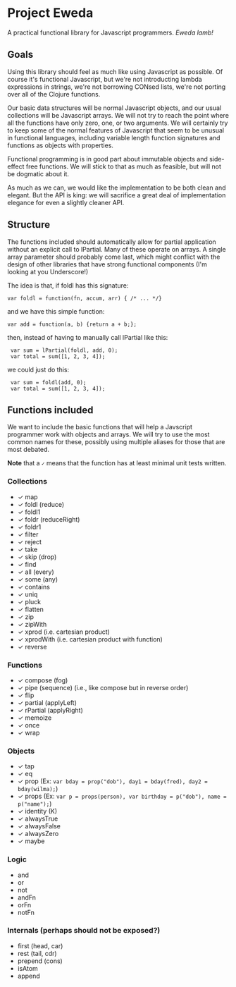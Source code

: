 Project Eweda
=============

A practical functional library for Javascript programmers.  _Eweda lamb!_



Goals
-----

Using this library should feel as much like using Javascript as possible.  Of course it's functional Javascript, but
we're not introducting lambda expressions in strings, we're not borrowing CONsed lists, we're not porting over all of
the Clojure functions.

Our basic data structures will be normal Javascript objects, and our usual collections will be Javascript arrays.  We
will not try to reach the point where all the functions have only zero, one, or two arguments.  We will certainly try
to keep some of the normal features of Javascript that seem to be unusual in functional languages, including variable
length function signatures and functions as objects with properties.

Functional programming is in good part about immutable objects and side-effect free functions.  We will stick to that
as much as feasible, but will not be dogmatic about it.

As much as we can, we would like the implementation to be both clean and elegant.  But the API is king: we will
sacrifice a great deal of implementation elegance for even a slightly cleaner API.


Structure
---------

The functions included should automatically allow for partial application without an explicit call to lPartial.  Many of
these operate on arrays.  A single array parameter should probably come last, which might conflict with the design of
other libraries that have strong functional components (I'm looking at you Underscore!)

The idea is that, if foldl has this signature:

    var foldl = function(fn, accum, arr) { /* ... */}

and we have this simple function:

    var add = function(a, b) {return a + b;};

then, instead of having to manually call lPartial like this:

     var sum = lPartial(foldl, add, 0);
     var total = sum([1, 2, 3, 4]);

we could just do this:

     var sum = foldl(add, 0);
     var total = sum([1, 2, 3, 4]);



Functions included
-------------------

We want to include the basic functions that will help a Javscript programmer work with objects and arrays.  We will try
to use the most common names for these, possibly using multiple aliases for those that are most debated.

**Note** that a ` ✓ ` means that the function has at least minimal unit tests written.


### Collections ###

  * ✓ map
  * ✓ foldl (reduce)
  * ✓ foldl1
  * ✓ foldr (reduceRight)
  * ✓ foldr1
  * ✓ filter
  * ✓ reject
  * ✓ take
  * ✓ skip (drop)
  * ✓ find
  * ✓ all (every)
  * ✓ some (any)
  * ✓ contains
  * ✓ uniq
  * ✓ pluck
  * ✓ flatten
  * ✓ zip
  * ✓ zipWith
  * ✓ xprod (i.e. cartesian product)
  * ✓ xprodWith (i.e. cartesian product with function)
  * ✓ reverse

### Functions ###

  * ✓ compose (fog)
  * ✓ pipe (sequence) (i.e., like compose but in reverse order)
  * ✓ flip
  * ✓ partial (applyLeft)
  * ✓ rPartial (applyRight)
  * ✓ memoize
  * ✓ once
  * ✓ wrap

### Objects ###

  * ✓ tap
  * ✓ eq
  * ✓ prop (Ex: `var bday = prop("dob"), day1 = bday(fred), day2 = bday(wilma);`)
  * ✓ props  (Ex: `var p = props(person), var birthday = p("dob"), name = p("name");`)
  * ✓ identity (K)
  * ✓ alwaysTrue
  * ✓ alwaysFalse
  * ✓ alwaysZero
  * ✓ maybe

### Logic ###

  * and
  * or
  * not
  * andFn
  * orFn
  * notFn

### Internals (perhaps should not be exposed?) ###

  * first (head, car)
  * rest (tail, cdr)
  * prepend (cons)
  * isAtom
  * append
